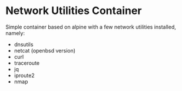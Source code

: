 Network Utilities Container
===========================

Simple container based on alpine with a few network utilities installed, namely:

  - dnsutils
  - netcat (openbsd version)
  - curl
  - traceroute
  - jq
  - iproute2
  - nmap
